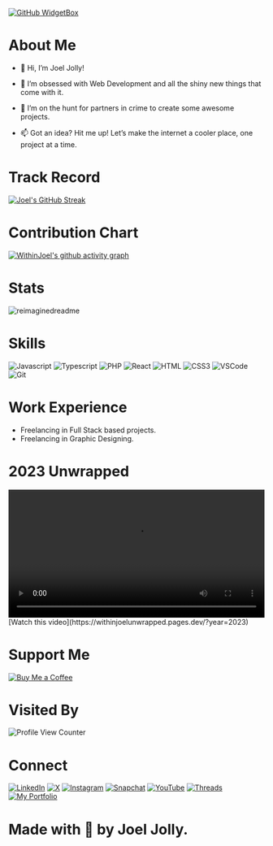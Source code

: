 [![GitHub WidgetBox](https://github-widgetbox.vercel.app/api/profile?username=withinjoel&data=followers,repositories,stars,commits&theme=darkmode)](https://github.com/Jurredr/github-widgetbox)
# About Me

* 👋 Hi, I’m Joel Jolly!

* 👀 I’m obsessed with Web Development and all the shiny new things that come with it.
* 💞️ I’m on the hunt for partners in crime to create some awesome projects.
* 📫 Got an idea? Hit me up! Let’s make the internet a cooler place, one project at a time.

# Track Record
<a href="https://github.com/withinJoel">
  <img src="https://streak-stats.demolab.com?user=withinjoel&theme=github-dark" alt="Joel's GitHub Streak">
</a>

# Contribution Chart
[![WithinJoel's github activity graph](https://github-readme-activity-graph.vercel.app/graph?username=Withinjoel&theme=react-dark)](https://github.com/withinjoel/)

# Stats
<img src="https://myreadme.vercel.app/api/embed/withinjoel?panels=userstatistics,toprepositories,toplanguages,commitgraph" alt="reimaginedreadme" />

# Skills
![Javascript](https://img.shields.io/badge/Javascript-F0DB4F?style=for-the-badge&labelColor=black&logo=javascript&logoColor=F0DB4F)
![Typescript](https://img.shields.io/badge/Typescript-007acc?style=for-the-badge&labelColor=black&logo=typescript&logoColor=007acc)
![PHP](https://img.shields.io/badge/php-F05032?style=for-the-badge&logo=php&logoColor=white)
![React](https://img.shields.io/badge/-React-61DBFB?style=for-the-badge&labelColor=black&logo=react&logoColor=61DBFB)
![HTML](https://img.shields.io/badge/HTML5-E34F26?style=for-the-badge&logo=html5&logoColor=white)
![CSS3](https://img.shields.io/badge/CSS3-1572B6?style=for-the-badge&logo=css3&logoColor=white)
![VSCode](https://img.shields.io/badge/Visual_Studio-0078d7?style=for-the-badge&logo=visual%20studio&logoColor=white)
![Git](https://img.shields.io/badge/Git-F05032?style=for-the-badge&logo=git&logoColor=white)

# Work Experience
* Freelancing in Full Stack based projects.
* Freelancing in Graphic Designing.

# 2023 Unwrapped
<video width="100%" height="auto" controls>
  <source src="https://withinjoelunwrapped.pages.dev/?year=2023" type="video/mp4">
  Your browser does not support the video tag.
</video>
[Watch this video](https://withinjoelunwrapped.pages.dev/?year=2023)

# Support Me
[![Buy Me a Coffee](https://img.shields.io/badge/Buy%20Me%20a%20Coffee-Donate-orange?style=for-the-badge&logo=buy-me-a-coffee)](https://www.buymeacoffee.com/withinjoel)

# Visited By
![Profile View Counter](https://komarev.com/ghpvc/?username=withinjoel)

# Connect

<a href="https://www.linkedin.com/in/withinjoel/" target="_blank"><img src="https://img.shields.io/badge/LinkedIn-%230077B5.svg?&style=flat-square&logo=linkedin&logoColor=white" alt="LinkedIn"></a>
<a href="https://x.com/withinjoel" target="_blank"><img src="https://img.shields.io/badge/Twitter-%231877F2.svg?&style=flat-square&logo=X&logoColor=white" alt="X"></a>
<a href="https://www.instagram.com/withinjoel/" target="_blank"><img src="https://img.shields.io/badge/Instagram-%23E4405F.svg?&style=flat-square&logo=instagram&logoColor=white" alt="Instagram"></a>
<a href="https://www.snapchat.com/add/withinjoel" target="_blank"><img src="https://img.shields.io/badge/Snapchat-%23FFFC00.svg?&style=flat-square&logo=snapchat&logoColor=white" alt="Snapchat"></a>
<a href="https://youtube.com/c/djjoeljolly" target="_blank"><img src="https://img.shields.io/badge/YouTube-%23FF0000.svg?&style=flat-square&logo=youtube&logoColor=white" alt="YouTube"></a>
<a href="https://www.threads.net/@withinjoel" target="_blank"><img src="https://img.shields.io/badge/Threads-%23E4405F.svg?&style=flat-square&logo=threads&logoColor=white" alt="Threads"></a>
<a href="https://joeljolly.pages.dev" target="_blank"><img src="https://img.shields.io/badge/Portfolio-%231877F2.svg?&style=flat-square&logoColor=white" alt="My Portfolio"></a>

# Made with 💖 by Joel Jolly.
